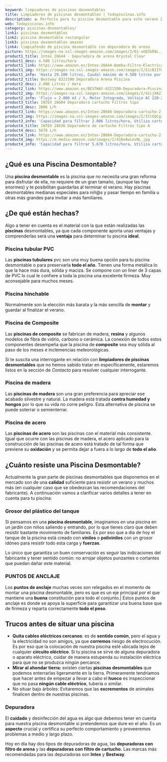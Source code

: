 ```yaml
---
keyword: limpiadores de piscinas desmontables
title: Limpiadores de piscinas desmontables | Todopiscinas.info
description: 🏊 Perfecta para tu piscina desmontable para este verano 2021. limpiadores de piscinas desmontables al mejor precio asegurado.
web: Todopiscinas.info
category: piscinas-desmontables/
link1: piscinas desmontables
link2: piscina desmontable rectangular
link3: piscinas desmontables amazon
link4: limpiafondo de piscina desmontable con depuradora de arena
picture: https://images-na.ssl-images-amazon.com/images/I/61-uUQ3GR8L.jpg
product1_title: Intex 26644 - Depuradora de arena Krystal Clear 
product1_desc: 4.500 litros/hora
product1_link: https://www.amazon.es/Intex-26644-Bomba-Filtro-Electrica/dp/B07FBGSM8M?__mk_es_ES=%C3%85M%C3%85%C5%BD%C3%95%C3%91&crid=OJRI92VMSJ3T&dchild=1&keywords=depuradora+piscina+desmontable&qid=1615936956&sprefix=depuradora+piscina+desmpo%2Caps%2C181&sr=8-3&linkCode=ll1&tag=todopiscinas0e-21&linkId=3d085bb100a03e1c84acf33a301a7e7c&language=es_ES&ref_=as_li_ss_tl
product1_img: https://images-na.ssl-images-amazon.com/images/I/51cBIIYcVKL.jpg
product1_info: 'Hasta 29.100 litros, Caudal máximo de 4.500 litros por hora, Programador digital, 6 modos de funcionamiento'
product2_title: Bestway 8321590 Depuradora Arena Piscina
product2_desc: 2.006 Litros / Hora
product2_link: https://www.amazon.es/BESTWAY-8321590-Depuradora-Piscina-Litros/dp/B014FHCUME?__mk_es_ES=%C3%85M%C3%85%C5%BD%C3%95%C3%91&crid=OJRI92VMSJ3T&dchild=1&keywords=depuradora+piscina+desmontable&qid=1615937601&sprefix=depuradora+piscina+desmpo%2Caps%2C181&sr=8-6&linkCode=ll1&tag=todopiscinas0e-21&linkId=cc3671570eb5fce1fb741015d4fbfd50&language=es_ES&ref_=as_li_ss_tl
product2_img: https://images-na.ssl-images-amazon.com/images/I/41cjXA2lqAL.jpg
product2_info: 'Flujo = 2.006 m3 / h, Motor Integrado, Voltaje AC 220-240 V 50 Hz'
product3_title: INTEX 28604 Depuradora cartucho Filtros tipo 
product3_desc: 2006 L/h
product3_link: https://www.amazon.es/Intex-28604-Depuradora-cartucho-2-006/dp/B00G9YZMFY?__mk_es_ES=%C3%85M%C3%85%C5%BD%C3%95%C3%91&crid=OJRI92VMSJ3T&dchild=1&keywords=depuradora+piscina+desmontable&qid=1615937673&sprefix=depuradora+piscina+desmpo%2Caps%2C181&sr=8-13&linkCode=ll1&tag=todopiscinas0e-21&linkId=60cd2c831c48a30bf7eb40fcdad13eba&language=es_ES&ref_=as_li_ss_tl
product3_img: https://images-na.ssl-images-amazon.com/images/I/31lGOCg3MNL.jpg
product3_info: 'Capacidad para filtrar 2.006 litros/hora, Utiliza cartuchos de Tipo A, La potencia es de 45W, Aireación Hydro Technology'
product4_title: INTEX 28636 Depuradora de cartucho Filtros tipo A
product4_desc: 5678 L/h
product4_link: https://www.amazon.es/Intex-28604-Depuradora-cartucho-2-006/dp/B00G9YZ2Y0?__mk_es_ES=%C3%85M%C3%85%C5%BD%C3%95%C3%91&crid=OJRI92VMSJ3T&dchild=1&keywords=depuradora%2Bpiscina%2Bdesmontable&qid=1615937767&sprefix=depuradora%2Bpiscina%2Bdesmpo%2Caps%2C181&sr=8-13&th=1&linkCode=ll1&tag=todopiscinas0e-21&linkId=2803b12e8f85be27121cb12c22bd6700&language=es_ES&ref_=as_li_ss_tl
product4_img: https://m.media-amazon.com/images/I/416e8wLovNL.jpg
product4_info: 'Capacidad para filtrar 5.678 litros/hora, Utiliza cartuchos de Tipo A, Potencia de 165W'
---
```


## ¿Qué es una Piscina Desmontable?

Una **piscina desmontable** es la piscina que no necesita una gran reforma para disfrutar de ella, no requiere de un gran tamaño, (aunque las hay enormes) y te posibilitan guardarlas al terminar el verano. Hay piscinas desmontables medianas especiales para niñ@s y pasar tiempo en familia u otras más grandes para invitar a más familiares.


## ¿De qué  están hechas?

Algo a tener en cuenta es el material con la que están realizadas las **piscinas** desmontables, ya que cada componente aporta unas ventajas y comprenderlas  será una **ventaja** para determinar tu piscina **ideal**.


### Piscina tubular PVC

Las **piscinas tubulares** pvc son una muy buena opción para tu piscina desmontable o para preservarla **todo el año**. Tienen una forma metálica lo que la hace más dura, sólida y maciza. Se compone con un liner de 3 capas de PVC lo cual le confiere a toda la piscina una excelente firmeza. Muy aconsejable para muchos meses.


### Piscina hinchable

Normalmente son la elección más barata y la más sencilla de **montar** y guardar al finalizar el verano.


### Piscina de Composite

Las **piscinas de composite** se fabrican de madera, **resina** y algunos modelos de fibra de vidrio, carbono o cerámica. La conexión de todos estos componentes desempeña que la piscina de **composite** sea muy sólida al paso de los meses e inclemencias meteorológicas.

Si te suscita una interrogante en relación con **limpiadores de piscinas desmontables** que no hemos sabido tratar en específicamente, estaremos listos en la sección de _Contacto_ para resolver cualquier interrogante.


### Piscina de madera

Las **piscinas de madera** son una gran preferencia para apreciar ese acabado silvestre y natural. La madera está tratada **contra humedad y hongos** por lo que su vida no corre peligro. Esta alternativa de piscina se puede soterrar o semienterrar.


### Piscina de acero

Las **piscinas de acero** son las piscinas con el material más consistente. Igual que ocurre con las piscinas de madera, el acero aplicado para la construcción de las piscinas de acero está tratado de tal forma que previene su **oxidación** y se permita dejar a fuera a lo largo de **todo el año**.


## ¿Cuánto resiste una Piscina Desmontable?

Actualmente la gran parte de piscinas desmontables que disponemos en el mercado son de una **calidad** suficiente para resistir un verano y muchos más (en cualquier caso que se obedezcan las recomendaciones del fabricante). A continuación vamos a clarificar varios detalles a tener en cuenta para tu piscina:


### Grosor del plástico del tanque

Si pensamos en una **piscina desmontable**, imaginamos en una piscina en un jardín con niños saliendo y entrando, por lo que tienes claro que deben resistir bastante movimiento de familiares. Es por eso que a día de hoy el tanque de la piscina está creado con **vinilos** o **polivinilos** con un grosor idóneo para resistir todo esta carga y **fuerzas**.

Lo único que garantiza un	 buen conservación es seguir las indicaciones del fabricante y tener sentido común: no arrojar objetos punzantes o cortantes que puedan dañar este material.


### PUNTOS DE ANCLAJE

Los **puntos de anclaje** muchas veces son relegados en el momento de montar una piscina desmontable, pero  es que es un eje principal por el que mantiene una **buena** constitución para todo el conjunto.| Estos puntos de anclaje es donde se apoya la superficie para garantizar una buena base que de firmeza y reparta correctamente **todo el peso**.

<brand-panel :title=product1_title :desc=product1_desc :img=product1_img :link=product1_link></brand-panel>

<external-banner></external-banner>


<stats-list :link1=link1 :link2=link2 :link3=link3 :link4=link4 :category=category></stats-list>


## Trucos antes de situar una piscina



*   **Quita cables eléctricos cercanos**: es de **sentido común**, pero el agua y la electricidad no son amigos, ya que **corremos** riesgo de electrocución. Es por eso que la colocación de nuestra piscina esté ubicada lejos de cualquier **circuito eléctrico**. Si tu piscina se sirve de alguna depuradora o aparato eléctrico, cuidar de manera estupenda su instalación eléctrica para que no se produzca ningún percance.
*   **Mirar al ahondar tierra:** existen ciertas **piscinas desmontables** que podemos enterrarlas ligeramente en la tierra. Primeramente tendríamos que hacer antes de empezar a llevar a cabo el **hueco** es inspeccionar que no pasa **ningún cable eléctrico**, tubería o similar.
*   No situar bajo árboles: Evitaremos que las **excrementos** de animales finalicen dentro de nuestras piscinas.


### Depuradora

El **cuidado** y desinfección del agua es algo que debemos tener en cuenta para nuestra piscina desmontable si pretendemos que dure en el año. Es un **aspecto** crucial y certifica su perfecto comportamiento y proveeremos problemas a medio y largo plazo.

Hoy en día hay dos tipos de depuradoras de agua, las **depuradoras con filtro de arena** y  las **depuradoras** **con filtro de cartucho.** Las marcas más recomendadas para las depuradoras son **Intex** y **Bestway**.